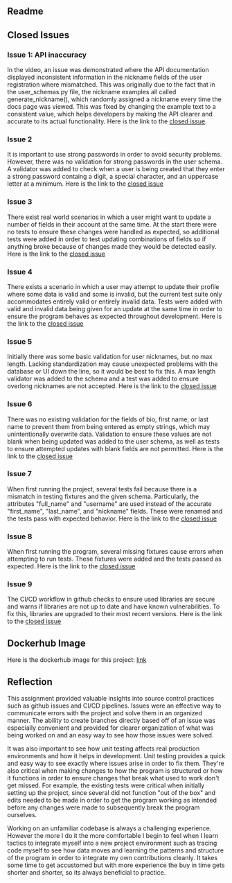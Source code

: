 ## Readme

## Closed Issues
### Issue 1: API inaccuracy
In the video, an issue was demonstrated where the API documentation displayed inconsistent information in the nickname fields of the user registration where mismatched. This was originally due to the fact that in the user_schemas.py file, the nickname examples all called generate_nickname(), which randomly assigned a nickname every time the docs page was viewed. This was fixed by changing the example text to a consistent value, which helps developers by making the API clearer and accurate to its actual functionality. Here is the link to the [closed issue](https://github.com/atwoodmachine/is601_homework10/issues/1).

### Issue 2
It is important to use strong passwords in order to avoid security problems. However, there was no validation for strong passwords in the user schema. A validator was added to check when a user is being created that they enter a strong password containg a digit, a special character, and an uppercase letter at a minimum. Here is the link to the [closed issue](https://github.com/atwoodmachine/is601_homework10/issues/12)

### Issue 3
There exist real world scenarios in which a user might want to update a number of fields in their account at the same time. At the start there were no tests to ensure these changes were handled as expected, so additional tests were added in order to test updating combinations of fields so if anything broke because of changes made they would be detected easily. Here is the link to the [closed issue](https://github.com/atwoodmachine/is601_homework10/issues/14)

### Issue 4
There exists a scenario in which a user may attempt to update their profile where some data is valid and some is invalid, but the current test suite only accommodates entirely valid or entirely invalid data. Tests were added with valid and invalid data being given for an update at the same time in order to ensure the program behaves as expected throughout development. Here is the link to the [closed issue](https://github.com/atwoodmachine/is601_homework10/issues/16)

### Issue 5
Initially there was some basic validation for user nicknames, but no max length. Lacking standardization may cause unexpected problems with the database or UI down the line, so it would be best to fix this. A max length validator was added to the schema and a test was added to ensure overlong nicknames are not accepted. Here is the link to the [closed issue](https://github.com/atwoodmachine/is601_homework10/issues/18)

### Issue 6
There was no existing validation for the fields of bio, first name, or last name to prevent them from being entered as empty strings, which may unintentionally overwrite data. Validation to ensure these values are not blank when being updated was added to the user schema, as well as tests to ensure attempted updates with blank fields are not permitted. Here is the link to the [closed issue](https://github.com/atwoodmachine/is601_homework10/issues/20)

### Issue 7
When first running the project, several tests fail because there is a mismatch in testing fixtures and the given schema. Particularly, the attributes "full_name" and "username" are used instead of the accurate "first_name", "last_name", and "nickname" fields. These were renamed and the tests pass with expected behavior. Here is the link to the [closed issue](https://github.com/atwoodmachine/is601_homework10/issues/3)

### Issue 8
When first running the program, several missing fixtures cause errors when attempting to run tests. These fixtures were added and the tests passed as expected. Here is the link to the [closed issue](https://github.com/atwoodmachine/is601_homework10/issues/5)

### Issue 9
The CI/CD workflow in github checks to ensure used libraries are secure and warns if libraries are not up to date and have known vulnerabilities. To fix this, libraries are upgraded to their most recent versions. Here is the link to the [closed issue](https://github.com/atwoodmachine/is601_homework10/issues/8)

## Dockerhub Image
Here is the dockerhub image for this project: [link](https://hub.docker.com/r/senizozso9/is601_homework10/tags) 

## Reflection
This assignment provided valuable insights into source control practices such as github issues and CI/CD pipelines. Issues were an effective way to communicate errors with the project and solve them in an organized manner. The ability to create branches directly based off of an issue was especially convenient and provided for clearer organization of what was being worked on and an easy way to see how those issues were solved. 
<p>
It was also important to see how unit testing affects real production environments and how it helps in development. Unit testing provides a quick and easy way to see exactly where issues arise in order to fix them. They're also critical when making changes to how the program is structured or how it functions in order to ensure changes that break what used to work don't get missed. For example, the existing tests were critical when initially setting up the project, since several did not function "out of the box" and edits needed to be made in order to get the program working as intended before any changes were made to subsequently break the program ourselves.
<p>
Working on an unfamiliar codebase is always a challenging experience. However the more I do it the more comfortable I begin to feel when I learn tactics to integrate myself into a new project environment such as tracing code myself to see how data moves and learning the patterns and structure of the program in order to integrate my own contributions cleanly. It takes some time to get accustomed but with more experience the buy in time gets shorter and shorter, so its always beneficial to practice.